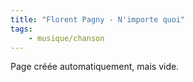```yaml
---
title: "Florent Pagny - N'importe quoi"
tags:
    - musique/chanson
---
```


Page créée automatiquement, mais vide.
